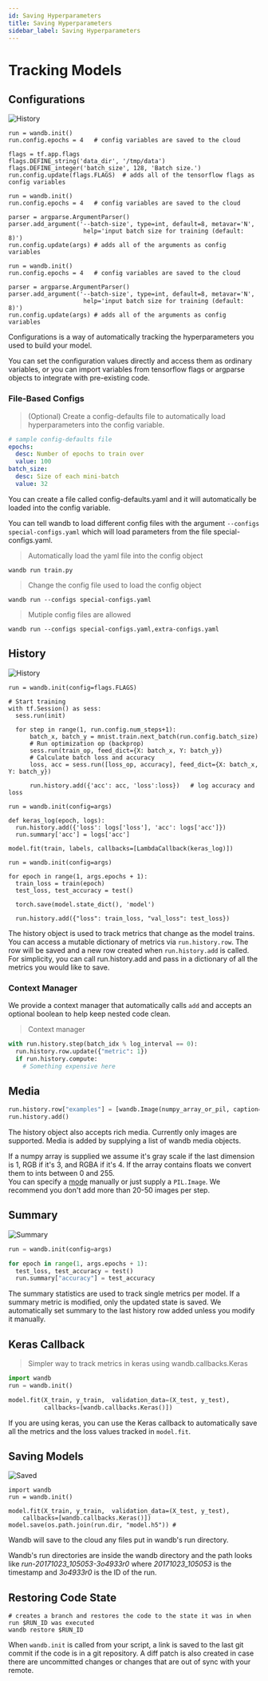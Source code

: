 ```yaml
---
id: Saving Hyperparameters
title: Saving Hyperparameters
sidebar_label: Saving Hyperparameters
---
```


# Tracking Models
## Configurations

![History](configuration.png)

```python--tensorflow
run = wandb.init()
run.config.epochs = 4   # config variables are saved to the cloud

flags = tf.app.flags
flags.DEFINE_string('data_dir', '/tmp/data')
flags.DEFINE_integer('batch_size', 128, 'Batch size.')
run.config.update(flags.FLAGS)  # adds all of the tensorflow flags as config variables
```

```python--keras
run = wandb.init()
run.config.epochs = 4   # config variables are saved to the cloud

parser = argparse.ArgumentParser()
parser.add_argument('--batch-size', type=int, default=8, metavar='N',
                     help='input batch size for training (default: 8)')
run.config.update(args) # adds all of the arguments as config variables
```

```python--pytorch
run = wandb.init()
run.config.epochs = 4   # config variables are saved to the cloud

parser = argparse.ArgumentParser()
parser.add_argument('--batch-size', type=int, default=8, metavar='N',
                     help='input batch size for training (default: 8)')
run.config.update(args) # adds all of the arguments as config variables
```

Configurations is a way of automatically tracking the hyperparameters you used
to build your model.

You can set the configuration values directly and access them as ordinary variables, or
you can import variables from tensorflow flags or argparse objects to integrate
with pre-existing code.

### File-Based Configs

> (Optional) Create a config-defaults file to automatically load hyperparameters
> into the config variable.

```yaml
# sample config-defaults file
epochs:
  desc: Number of epochs to train over
  value: 100
batch_size:
  desc: Size of each mini-batch
  value: 32
```

You can create a file called config-defaults.yaml and it will automatically
be loaded into the config variable.

You can tell wandb to load different config files with the argument `--configs special-configs.yaml` which will load parameters from the file special-configs.yaml.

> Automatically load the yaml file into the config object

```shell
wandb run train.py
```

> Change the config file used to load the config object

```shell
wandb run --configs special-configs.yaml
```

> Mutiple config files are allowed

```shell
wandb run --configs special-configs.yaml,extra-configs.yaml
```

## History
![History](history.png)

```python--tensorflow
run = wandb.init(config=flags.FLAGS)

# Start training
with tf.Session() as sess:
  sess.run(init)

  for step in range(1, run.config.num_steps+1):
      batch_x, batch_y = mnist.train.next_batch(run.config.batch_size)
      # Run optimization op (backprop)
      sess.run(train_op, feed_dict={X: batch_x, Y: batch_y})
      # Calculate batch loss and accuracy
      loss, acc = sess.run([loss_op, accuracy], feed_dict={X: batch_x, Y: batch_y})

      run.history.add({'acc': acc, 'loss':loss})   # log accuracy and loss
```

```python--keras
run = wandb.init(config=args)

def keras_log(epoch, logs):
  run.history.add({'loss': logs['loss'], 'acc': logs['acc']})
  run.summary['acc'] = logs['acc']

model.fit(train, labels, callbacks=[LambdaCallback(keras_log)])
```

```python--pytorch
run = wandb.init(config=args)

for epoch in range(1, args.epochs + 1):
  train_loss = train(epoch)
  test_loss, test_accuracy = test()

  torch.save(model.state_dict(), 'model')

  run.history.add({"loss": train_loss, "val_loss": test_loss})
```

The history object is used to track metrics that change as the model trains.  You can access 
a mutable dictionary of metrics via `run.history.row`.  The row will be saved and a new row created when 
`run.history.add` is called.  For simplicity, you can call run.history.add and pass in a dictionary of all the metrics you would like to save.

### Context Manager

We provide a context manager that automatically calls `add`
and accepts an optional boolean to help keep nested code clean.

> Context manager

```python
with run.history.step(batch_idx % log_interval == 0):
  run.history.row.update({"metric": 1})
  if run.history.compute:
    # Something expensive here
```

## Media

```python
run.history.row["examples"] = [wandb.Image(numpy_array_or_pil, caption="Label")]
run.history.add()
```

The history object also accepts rich media.  Currently only images are supported.  Media is added
by supplying a list of wandb media objects.


If a numpy array is supplied we assume it's gray scale if the last dimension is 1, RGB if it's 3, 
and RGBA if it's 4.  If the array contains floats we convert them to ints between 0 and 255.  
You can specify a [mode](https://pillow.readthedocs.io/en/3.1.x/handbook/concepts.html#concept-modes) 
manually or just supply a `PIL.Image`.  We recommend you don't add more than 20-50 images per step.

## Summary

![Summary](summary.png)

```python
run = wandb.init(config=args)

for epoch in range(1, args.epochs + 1):
  test_loss, test_accuracy = test()
  run.summary["accuracy"] = test_accuracy
```

The summary statistics are used to track single metrics per model.  If a summary
metric is modified, only the updated state is saved.  We automatically set summary to the last
history row added unless you modify it manually.

## Keras Callback

> Simpler way to track metrics in keras using wandb.callbacks.Keras

```python
import wandb
run = wandb.init()

model.fit(X_train, y_train,  validation_data=(X_test, y_test),
          callbacks=[wandb.callbacks.Keras()])
```

If you are using keras, you can use the Keras callback to automatically save
all the metrics and the loss values tracked in `model.fit`.

## Saving Models

![Saved](saved.png)

```python--keras
import wandb
run = wandb.init()

model.fit(X_train, y_train,  validation_data=(X_test, y_test),
    callbacks=[wandb.callbacks.Keras()])
model.save(os.path.join(run.dir, "model.h5")) #
```

Wandb will save to the cloud any files put in wandb's run directory.

Wandb's run directories are inside the wandb directory and the path looks like _run-20171023_105053-3o4933r0_ where _20171023_105053_ is the timestamp and _3o4933r0_ is the ID of the run.

## Restoring Code State

```
# creates a branch and restores the code to the state it was in when run $RUN_ID was executed
wandb restore $RUN_ID
```

When `wandb.init` is called from your script, a link is saved to the last git commit if the code
is in a git repository.  A diff patch is also created in case there are uncommitted changes or changes
that are out of sync with your remote.


